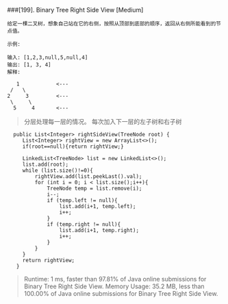 ###[199]. Binary Tree Right Side View
[Medium]
```
给定一棵二叉树，想象自己站在它的右侧，按照从顶部到底部的顺序，返回从右侧所能看到的节点值。

示例:

输入: [1,2,3,null,5,null,4]
输出: [1, 3, 4]
解释:

   1            <---
 /   \
2     3         <---
 \     \
  5     4       <---

```
> 分层处理每一层的情况。
> 每次加入下一层的左子树和右子树
>
>
>
>
>
>
```
  public List<Integer> rightSideView(TreeNode root) {
     List<Integer> rightView = new ArrayList<>();
     if(root==null){return rightView;}

     LinkedList<TreeNode> list = new LinkedList<>();
     list.add(root);
     while (list.size()!=0){
         rightView.add(list.peekLast().val);
         for (int i = 0; i < list.size();i++){
             TreeNode temp = list.remove(i);
             i--;
             if (temp.left != null){
                 list.add(i+1, temp.left);
                 i++;
             }
             if (temp.right != null){
                 list.add(i+1, temp.right);
                 i++;
             }
         }
     }
     return rightView;
   }    
```

> Runtime: 1 ms, faster than 97.81% of Java online submissions for Binary Tree Right Side View.
> Memory Usage: 35.2 MB, less than 100.00% of Java online submissions for Binary Tree Right Side View.
